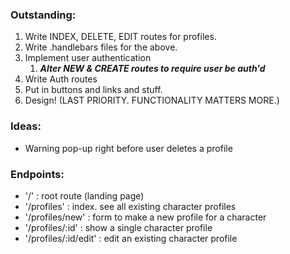 ### Outstanding:

1. Write INDEX, DELETE, EDIT routes for profiles.
1. Write .handlebars files for the above.
1. Implement user authentication
   1. **_Alter NEW & CREATE routes to require user be auth'd_**
1. Write Auth routes
1. Put in buttons and links and stuff.
1. Design! (LAST PRIORITY. FUNCTIONALITY MATTERS MORE.)

### Ideas:

- Warning pop-up right before user deletes a profile

### Endpoints:

- '/' : root route (landing page)
- '/profiles' : index. see all existing character profiles
- '/profiles/new' : form to make a new profile for a character
- '/profiles/:id' : show a single character profile
- '/profiles/:id/edit' : edit an existing character profile
